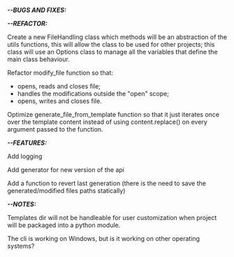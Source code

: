 ***--BUGS AND FIXES:***

***--REFACTOR:***

Create a new FileHandling class which methods will be an abstraction of the utils functions, this will allow the class to be used for other projects; this class will use an Options class to manage all the variables that define the main class behaviour.

Refactor modify_file function so that:
- opens, reads and closes file;
- handles the modifications outside the "open" scope;
- opens, writes and closes file.

Optimize generate_file_from_template function so that it just iterates once over the template content instead of using content.replace() on every argument passed to the function.

***--FEATURES:***

Add logging

Add generator for new version of the api

Add a function to revert last generation (there is the need to save the generated/modified files paths statically)

***--NOTES:***

Templates dir will not be handleable for user customization when project will be packaged into a python module.

The cli is working on Windows, but is it working on other operating systems?
